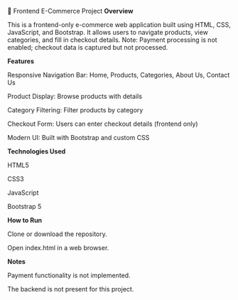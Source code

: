 🛒 Frontend E-Commerce Project
**Overview**

This is a frontend-only e-commerce web application built using HTML, CSS, JavaScript, and Bootstrap. It allows users to navigate products, view categories, and fill in checkout details. Note: Payment processing is not enabled; checkout data is captured but not processed.

**Features**

Responsive Navigation Bar: Home, Products, Categories, About Us, Contact Us

Product Display: Browse products with details

Category Filtering: Filter products by category

Checkout Form: Users can enter checkout details (frontend only)

Modern UI: Built with Bootstrap and custom CSS

**Technologies Used**

HTML5

CSS3

JavaScript

Bootstrap 5

**How to Run**

Clone or download the repository.

Open index.html in a web browser.

**Notes**

Payment functionality is not implemented.

The backend is not present for this project.
